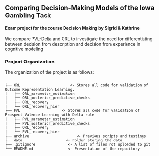## Comparing Decision-Making Models of the Iowa Gambling Task

#### Exam project for the course Decision Making by Sigrid & Kathrine
We compare PVL-Delta and ORL to investigate the need for differentiating between decision from description and decision from experience in cognitive modeling

### Project Organization
The organization of the project is as follows:
```

├── ORL                       <- Stores all code for validation of Outcome Representation Learning.
|   ├── ORL_parameter_estimation
|   ├── ORL_posterior_predictive_checks
|   ├── ORL_recovery
|   └── ORL_recovery_hier
├── PVL                   <- Stores all code for validation of Prospect Valence Learning with Delta rule.
|   ├── PVL_parameter_estimation
|   ├── PVL_posterior_predictive_checks
|   ├── ORL_recovery
|   └── PVL_recovery_hier
├── archive                      <- Previous scripts and testings
├── data                    <- Folder storing the data 
├── .gitignore               <- A list of files not uploaded to git
└── README.md                <- Presentation of the repository
```
